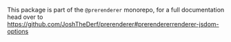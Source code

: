 This package is part of the `@prerenderer` monorepo, for a full documentation head over to https://github.com/JoshTheDerf/prerenderer#prerendererrenderer-jsdom-options
